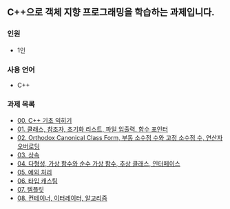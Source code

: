 ## C++으로 객체 지향 프로그래밍을 학습하는 과제입니다.
### 인원
- 1인
### 사용 언어
- C++
### 과제 목록 
- [00. C++ 기초 익히기](https://github.com/zerone015/42seoul/tree/master/12_cpp_module/cpp00)
- [01. 클래스, 참조자, 초기화 리스트, 파일 입출력, 함수 포인터](https://github.com/zerone015/42seoul/tree/master/12_cpp_module/cpp01)
- [02. Orthodox Canonical Class Form, 부동 소수점 수와 고정 소수점 수, 연산자 오버로딩](https://github.com/zerone015/42seoul/tree/master/12_cpp_module/cpp02)
- [03. 상속](https://github.com/zerone015/42seoul/tree/master/12_cpp_module/cpp03)
- [04. 다형성, 가상 함수와 순수 가상 함수, 추상 클래스, 인터페이스](https://github.com/zerone015/42seoul/tree/master/12_cpp_module/cpp04)
- [05. 예외 처리](https://github.com/zerone015/42seoul/tree/master/12_cpp_module/cpp05)
- [06. 타입 캐스팅](https://github.com/zerone015/42seoul/tree/master/12_cpp_module/cpp06)
- [07. 템플릿](https://github.com/zerone015/42seoul/tree/master/12_cpp_module/cpp07)
- [08. 컨테이너, 이터레이터, 알고리즘](https://github.com/zerone015/42seoul/tree/master/12_cpp_module/cpp08)
